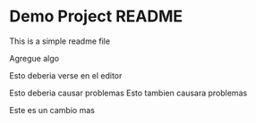 # Demo Project README

This is a simple readme file

Agregue algo

Esto deberia verse en el editor

Esto deberia causar problemas
Esto tambien causara problemas

Este es un cambio mas